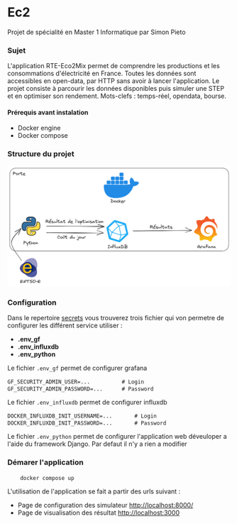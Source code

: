 # Ec2
Projet de spécialité en Master 1 Informatique par Simon Pieto

### Sujet
L'application RTE-Eco2Mix permet de comprendre les productions et les consommations d'électricité en France.
Toutes les données sont accessibles en open-data, par HTTP sans avoir à lancer l'application. Le projet consiste à
parcourir les données disponibles puis simuler une STEP et en optimiser son rendement. Mots-clefs : temps-réel, opendata, bourse.


#### Prérequis avant instalation
- Docker engine
- Docker compose

### Structure du projet
![Structure](/image/structure.png)

### Configuration
Dans le repertoire [secrets](https://github.com/Zarbose/Ec2/tree/main/secrets) vous trouverez trois fichier qui von permetre de configurer les différent service utiliser :
- **.env_gf**
- **.env_influxdb**
- **.env_python**

Le fichier ```.env_gf```  permet de configurer grafana
```
GF_SECURITY_ADMIN_USER=...          # Login
GF_SECURITY_ADMIN_PASSWORD=...      # Password
```
Le fichier ```.env_influxdb```  permet de configurer influxdb
```
DOCKER_INFLUXDB_INIT_USERNAME=...       # Login     
DOCKER_INFLUXDB_INIT_PASSWORD=...       # Password
```

Le fichier ```.env_python```  permet de configurer l'application web déveuloper a l'aide du framework Django. Par defaut il n'y a rien a modifier

### Démarer l'application
```bash
    docker compose up
```

L'utilisation de l'application se fait a partir des urls suivant :
- Page de configuration des simulateur <http://localhost:8000/> 
- Page de visualisation des résultat <http://localhost:3000>
